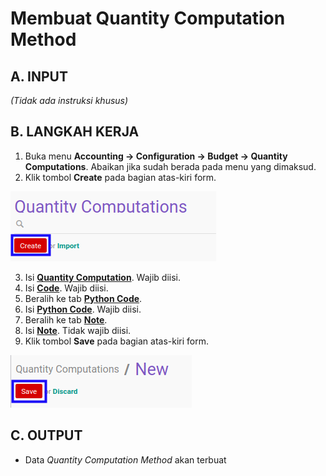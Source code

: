 # Membuat Quantity Computation Method

## A. INPUT

*(Tidak ada instruksi khusus)*

## B. LANGKAH KERJA

1. Buka menu **Accounting -> Configuration -> Budget -> Quantity Computations**. Abaikan jika sudah berada pada menu yang dimaksud.
2. Klik tombol **Create** pada bagian atas-kiri form.

![](../../../img/quantity-computation-method/tombol-create.png)

3. Isi **[Quantity Computation](./penjelasan.md#field-header-quantity-computation)**. Wajib diisi.
4. Isi **[Code](./penjelasan.md#field-header-code)**. Wajib diisi.
5. Beralih ke tab **[Python Code](./penjelasan.md#tab-python-code)**.
6. Isi **[Python Code](./penjelasan.md#field-python-code)**. Wajib diisi.
7. Beralih ke tab **[Note](./penjelasan.md#tab-note)**.
8. Isi **[Note](./penjelasan.md#field-note)**. Tidak wajib diisi.
9. Klik tombol **Save** pada bagian atas-kiri form.

![](../../../img/quantity-computation-method/tombol-save-new.png)

## C. OUTPUT

* Data *Quantity Computation Method* akan terbuat
